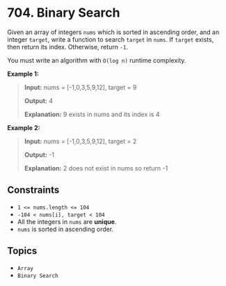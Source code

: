 # 704. Binary Search

Given an array of integers `nums` which is sorted in ascending order, and an integer `target`, write a function to search `target` in `nums`. If `target` exists, then return its index. Otherwise, return `-1`.

You must write an algorithm with `O(log n)` runtime complexity.

**Example 1:**

> **Input:** nums = \[-1,0,3,5,9,12\], target = 9
>
> **Output:** 4
>
> **Explanation:** 9 exists in nums and its index is 4

**Example 2:**

> **Input:** nums = \[-1,0,3,5,9,12\], target = 2
>
> **Output:** -1
>
> **Explanation:** 2 does not exist in nums so return -1

## Constraints

* `1 <= nums.length <= 104`
* `-104 < nums[i], target < 104`
* All the integers in `nums` are **unique**.
* `nums` is sorted in ascending order.

## Topics

* `Array`
* `Binary Search`
